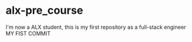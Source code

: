 # alx-pre_course
I'm now a ALX student, this is my first repository as a full-stack engineer
MY FIST COMMIT
